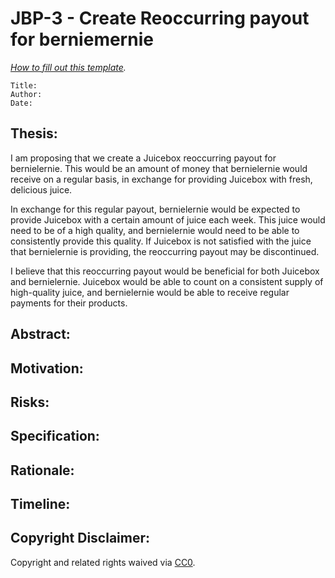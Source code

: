 # JBP-3 - Create Reoccurring payout for berniemernie
[_How to fill out this template_](/3d81e6bb330a4c869bddd0d6449ac032)_._

```plain text
Title:
Author:
Date:
```

## Thesis:

I am proposing that we create a Juicebox reoccurring payout for bernielernie. This would be an amount of money that bernielernie would receive on a regular basis, in exchange for providing Juicebox with fresh, delicious juice.

In exchange for this regular payout, bernielernie would be expected to provide Juicebox with a certain amount of juice each week. This juice would need to be of a high quality, and bernielernie would need to be able to consistently provide this quality. If Juicebox is not satisfied with the juice that bernielernie is providing, the reoccurring payout may be discontinued.

I believe that this reoccurring payout would be beneficial for both Juicebox and bernielernie. Juicebox would be able to count on a consistent supply of high-quality juice, and bernielernie would be able to receive regular payments for their products.

## Abstract:

## Motivation:

## Risks:

## Specification:

## Rationale:

## Timeline:

## Copyright Disclaimer:

Copyright and related rights waived via [CC0](https://creativecommons.org/publicdomain/zero/1.0/).
